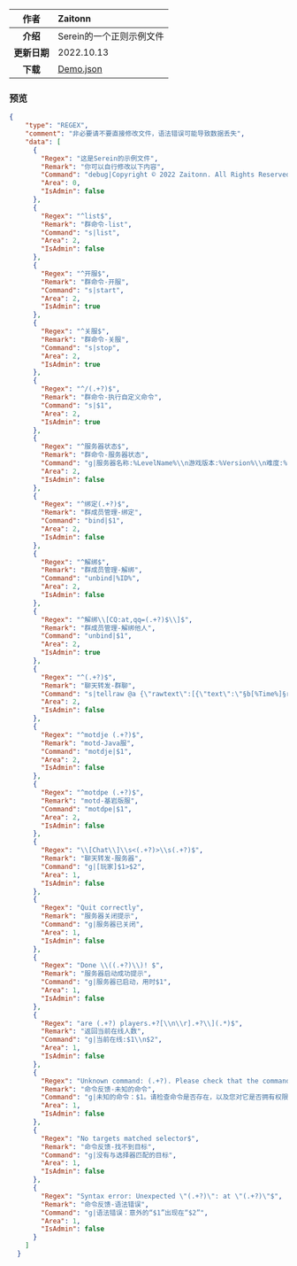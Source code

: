 
|     作者     | Zaitonn                                                                                                               |
| :----------: | :-------------------------------------------------------------------------------------------------------------------- |
|   **介绍**   | Serein的一个正则示例文件                                                                                              |
| **更新日期** | 2022.10.13                                                                                                            |
|   **下载**   | [Demo.json](https://download.serein.cc/https://raw.githubusercontent.com/Zaitonn/Serein-Docs/publish/JSON/Demo.json) |

### 预览

```json
{
    "type": "REGEX",
    "comment": "非必要请不要直接修改文件，语法错误可能导致数据丢失",
    "data": [
      {
        "Regex": "这是Serein的示例文件",
        "Remark": "你可以自行修改以下内容",
        "Command": "debug|Copyright © 2022 Zaitonn. All Rights Reserved.",
        "Area": 0,
        "IsAdmin": false
      },
      {
        "Regex": "^list$",
        "Remark": "群命令-list",
        "Command": "s|list",
        "Area": 2,
        "IsAdmin": false
      },
      {
        "Regex": "^开服$",
        "Remark": "群命令-开服",
        "Command": "s|start",
        "Area": 2,
        "IsAdmin": true
      },
      {
        "Regex": "^关服$",
        "Remark": "群命令-关服",
        "Command": "s|stop",
        "Area": 2,
        "IsAdmin": true
      },
      {
        "Regex": "^/(.+?)$",
        "Remark": "群命令-执行自定义命令",
        "Command": "s|$1",
        "Area": 2,
        "IsAdmin": true
      },
      {
        "Regex": "^服务器状态$",
        "Remark": "群命令-服务器状态",
        "Command": "g|服务器名称:%LevelName%\\n游戏版本:%Version%\\n难度:%Difficulty%\\n运行状态:%Status%\\n在线人数:%OnlinePlayer%/%MaxPlayer%\\n本次运行时长:%RunTime%\\n内存占用率:%RAMPercentage%%\\nCPU:%CPUName%(%CPUPercentage%%)",
        "Area": 2,
        "IsAdmin": false
      },
      {
        "Regex": "^绑定(.+?)$",
        "Remark": "群成员管理-绑定",
        "Command": "bind|$1",
        "Area": 2,
        "IsAdmin": false
      },
      {
        "Regex": "^解绑$",
        "Remark": "群成员管理-解绑",
        "Command": "unbind|%ID%",
        "Area": 2,
        "IsAdmin": false
      },
      {
        "Regex": "^解绑\\[CQ:at,qq=(.+?)$\\]$",
        "Remark": "群成员管理-解绑他人",
        "Command": "unbind|$1",
        "Area": 2,
        "IsAdmin": true
      },
      {
        "Regex": "^(.+?)$",
        "Remark": "聊天转发-群聊",
        "Command": "s|tellraw @a {\"rawtext\":[{\"text\":\"§b[%Time%]§r%ShownName%:$1\"}]}",
        "Area": 2,
        "IsAdmin": false
      },
      {
        "Regex": "^motdje (.+?)$",
        "Remark": "motd-Java服",
        "Command": "motdje|$1",
        "Area": 2,
        "IsAdmin": false
      },
      {
        "Regex": "^motdpe (.+?)$",
        "Remark": "motd-基岩版服",
        "Command": "motdpe|$1",
        "Area": 2,
        "IsAdmin": false
      },
      {
        "Regex": "\\[Chat\\]\\s<(.+?)>\\s(.+?)$",
        "Remark": "聊天转发-服务器",
        "Command": "g|[玩家]$1>$2",
        "Area": 1,
        "IsAdmin": false
      },
      {
        "Regex": "Quit correctly",
        "Remark": "服务器关闭提示",
        "Command": "g|服务器已关闭",
        "Area": 1,
        "IsAdmin": false
      },
      {
        "Regex": "Done \\((.+?)\\)! $",
        "Remark": "服务器启动成功提示",
        "Command": "g|服务器已启动，用时$1",
        "Area": 1,
        "IsAdmin": false
      },
      {
        "Regex": "are (.+?) players.+?[\\n\\r].+?\\](.*)$",
        "Remark": "返回当前在线人数",
        "Command": "g|当前在线:$1\\n$2",
        "Area": 1,
        "IsAdmin": false
      },
      {
        "Regex": "Unknown command: (.+?). Please check that the command exists and that you have permission to use it.$",
        "Remark": "命令反馈-未知的命令",
        "Command": "g|未知的命令：$1。请检查命令是否存在，以及您对它是否拥有权限",
        "Area": 1,
        "IsAdmin": false
      },
      {
        "Regex": "No targets matched selector$",
        "Remark": "命令反馈-找不到目标",
        "Command": "g|没有与选择器匹配的目标",
        "Area": 1,
        "IsAdmin": false
      },
      {
        "Regex": "Syntax error: Unexpected \"(.+?)\": at \"(.+?)\"$",
        "Remark": "命令反馈-语法错误",
        "Command": "g|语法错误：意外的“$1”出现在“$2”",
        "Area": 1,
        "IsAdmin": false
      }
    ]
  }
```
